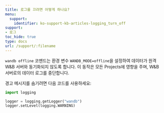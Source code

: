 ```yaml
---
title: 로그를 끄려면 어떻게 하나요?
menu:
  support:
    identifier: ko-support-kb-articles-logging_turn_off
support:
- 로그
toc_hide: true
type: docs
url: /support/:filename
---
```


`wandb offline` 코맨드는 환경 변수 `WANDB_MODE=offline`을 설정하여 데이터가 원격 W&B 서버와 동기화되지 않도록 합니다. 이 동작은 모든 Projects에 영향을 주며, W&B 서버로의 데이터 로그를 중단합니다.

경고 메시지를 숨기려면 다음 코드를 사용하세요:

```python
import logging

logger = logging.getLogger("wandb")
logger.setLevel(logging.WARNING)
```